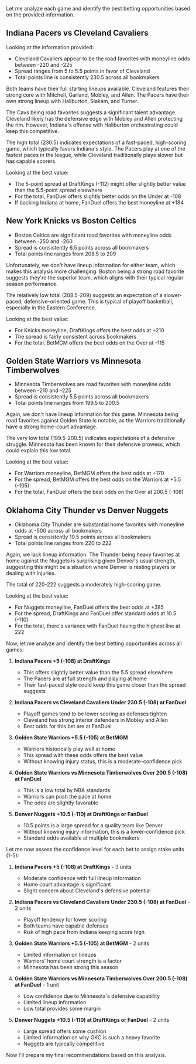 Let me analyze each game and identify the best betting opportunities based on the provided information.

## Indiana Pacers vs Cleveland Cavaliers

Looking at the information provided:

- Cleveland Cavaliers appear to be the road favorites with moneyline odds between -220 and -225
- Spread ranges from 5 to 5.5 points in favor of Cleveland
- Total points line is consistently 230.5 across all bookmakers

Both teams have their full starting lineups available. Cleveland features their strong core with Mitchell, Garland, Mobley, and Allen. The Pacers have their own strong lineup with Haliburton, Siakam, and Turner.

The Cavs being road favorites suggests a significant talent advantage. Cleveland likely has the defensive edge with Mobley and Allen protecting the rim. However, Indiana's offense with Haliburton orchestrating could keep this competitive.

The high total (230.5) indicates expectations of a fast-paced, high-scoring game, which typically favors Indiana's style. The Pacers play at one of the fastest paces in the league, while Cleveland traditionally plays slower but has capable scorers.

Looking at the best value:
- The 5-point spread at DraftKings (-112) might offer slightly better value than the 5.5-point spread elsewhere
- For the total, FanDuel offers slightly better odds on the Under at -108
- If backing Indiana at home, FanDuel offers the best moneyline at +184

## New York Knicks vs Boston Celtics

- Boston Celtics are significant road favorites with moneyline odds between -250 and -260
- Spread is consistently 6.5 points across all bookmakers
- Total points line ranges from 208.5 to 209

Unfortunately, we don't have lineup information for either team, which makes this analysis more challenging. Boston being a strong road favorite suggests they're the superior team, which aligns with their typical regular season performance.

The relatively low total (208.5-209) suggests an expectation of a slower-paced, defensive-oriented game. This is typical of playoff basketball, especially in the Eastern Conference.

Looking at the best value:
- For Knicks moneyline, DraftKings offers the best odds at +210
- The spread is fairly consistent across bookmakers
- For the total, BetMGM offers the best odds on the Over at -115

## Golden State Warriors vs Minnesota Timberwolves

- Minnesota Timberwolves are road favorites with moneyline odds between -210 and -225
- Spread is consistently 5.5 points across all bookmakers
- Total points line ranges from 199.5 to 200.5

Again, we don't have lineup information for this game. Minnesota being road favorites against Golden State is notable, as the Warriors traditionally have a strong home-court advantage.

The very low total (199.5-200.5) indicates expectations of a defensive struggle. Minnesota has been known for their defensive prowess, which could explain this low total.

Looking at the best value:
- For Warriors moneyline, BetMGM offers the best odds at +170
- For the spread, BetMGM offers the best odds on the Warriors at +5.5 (-105)
- For the total, FanDuel offers the best odds on the Over at 200.5 (-108)

## Oklahoma City Thunder vs Denver Nuggets

- Oklahoma City Thunder are substantial home favorites with moneyline odds at -500 across all bookmakers
- Spread is consistently 10.5 points across all bookmakers
- Total points line ranges from 220 to 222

Again, we lack lineup information. The Thunder being heavy favorites at home against the Nuggets is surprising given Denver's usual strength, suggesting this might be a situation where Denver is resting players or dealing with injuries.

The total of 220-222 suggests a moderately high-scoring game.

Looking at the best value:
- For Nuggets moneyline, FanDuel offers the best odds at +385
- For the spread, DraftKings and FanDuel offer standard odds at 10.5 (-110)
- For the total, there's variance with FanDuel having the highest line at 222

Now, let me analyze and identify the best betting opportunities across all games:

1. **Indiana Pacers +5 (-108) at DraftKings**
   - This offers slightly better value than the 5.5 spread elsewhere
   - The Pacers are at full strength and playing at home
   - Their fast-paced style could keep this game closer than the spread suggests

2. **Indiana Pacers vs Cleveland Cavaliers Under 230.5 (-108) at FanDuel**
   - Playoff games tend to be lower scoring as defenses tighten
   - Cleveland has strong interior defenders in Mobley and Allen
   - Best odds for this bet are at FanDuel

3. **Golden State Warriors +5.5 (-105) at BetMGM**
   - Warriors historically play well at home
   - This spread with these odds offers the best value
   - Without knowing injury status, this is a moderate-confidence pick

4. **Golden State Warriors vs Minnesota Timberwolves Over 200.5 (-108) at FanDuel**
   - This is a low total by NBA standards
   - Warriors can push the pace at home
   - The odds are slightly favorable

5. **Denver Nuggets +10.5 (-110) at DraftKings or FanDuel**
   - 10.5 points is a large spread for a quality team like Denver
   - Without knowing injury information, this is a lower-confidence pick
   - Standard odds available at multiple bookmakers

Let me now assess the confidence level for each bet to assign stake units (1-5):

1. **Indiana Pacers +5 (-108) at DraftKings** - 3 units
   - Moderate confidence with full lineup information
   - Home court advantage is significant
   - Slight concern about Cleveland's defensive potential

2. **Indiana Pacers vs Cleveland Cavaliers Under 230.5 (-108) at FanDuel** - 2 units
   - Playoff tendency for lower scoring
   - Both teams have capable defenses
   - Risk of high pace from Indiana keeping score high

3. **Golden State Warriors +5.5 (-105) at BetMGM** - 2 units
   - Limited information on lineups
   - Warriors' home court strength is a factor
   - Minnesota has been strong this season

4. **Golden State Warriors vs Minnesota Timberwolves Over 200.5 (-108) at FanDuel** - 1 unit
   - Low confidence due to Minnesota's defensive capability
   - Limited lineup information
   - Low total provides some margin

5. **Denver Nuggets +10.5 (-110) at DraftKings or FanDuel** - 2 units
   - Large spread offers some cushion
   - Limited information on why OKC is such a heavy favorite
   - Nuggets are typically competitive

Now I'll prepare my final recommendations based on this analysis.